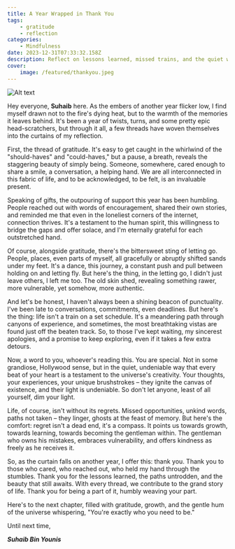 ```yaml
---
title: A Year Wrapped in Thank You
tags:
    - gratitude
    - reflection
categories:
    - Mindfulness
date: 2023-12-31T07:33:32.158Z
description: Reflect on lessons learned, missed trains, and the quiet whispers of the universe in this end-of-year odyssey.
cover:
    image: /featured/thankyou.jpeg
---
```

![Alt text](/featured/thankyou.jpeg "Thank you")

Hey everyone, **Suhaib** here. As the embers of another year flicker low, I find myself drawn not to the fire's dying heat, but to the warmth of the memories it leaves behind. It's been a year of twists, turns, and some pretty epic head-scratchers, but through it all, a few threads have woven themselves into the curtains of my reflection.

First, the thread of gratitude. It's easy to get caught in the whirlwind of the "should-haves" and "could-haves," but a pause, a breath, reveals the staggering beauty of simply being. Someone, somewhere, cared enough to share a smile, a conversation, a helping hand. We are all interconnected in this fabric of life, and to be acknowledged, to be felt, is an invaluable present.

Speaking of gifts, the outpouring of support this year has been humbling. People reached out with words of encouragement, shared their own stories, and reminded me that even in the loneliest corners of the internet, connection thrives. It's a testament to the human spirit, this willingness to bridge the gaps and offer solace, and I'm eternally grateful for each outstretched hand.

Of course, alongside gratitude, there's the bittersweet sting of letting go. People, places, even parts of myself, all gracefully or abruptly shifted sands under my feet. It's a dance, this journey, a constant push and pull between holding on and letting fly. But here's the thing, in the letting go, I didn't just leave others, I left me too. The old skin shed, revealing something rawer, more vulnerable, yet somehow, more authentic.

And let's be honest, I haven't always been a shining beacon of punctuality. I've been late to conversations, commitments, even deadlines. But here's the thing: life isn't a train on a set schedule. It's a meandering path through canyons of experience, and sometimes, the most breathtaking vistas are found just off the beaten track. So, to those I've kept waiting, my sincerest apologies, and a promise to keep exploring, even if it takes a few extra detours.

Now, a word to you, whoever's reading this. You are special. Not in some grandiose, Hollywood sense, but in the quiet, undeniable way that every beat of your heart is a testament to the universe's creativity. Your thoughts, your experiences, your unique brushstrokes – they ignite the canvas of existence, and their light is undeniable. So don't let anyone, least of all yourself, dim your light.

Life, of course, isn't without its regrets. Missed opportunities, unkind words, paths not taken – they linger, ghosts at the feast of memory. But here's the comfort: regret isn't a dead end, it's a compass. It points us towards growth, towards learning, towards becoming the gentleman within. The gentleman who owns his mistakes, embraces vulnerability, and offers kindness as freely as he receives it.

So, as the curtain falls on another year, I offer this: thank you. Thank you to those who cared, who reached out, who held my hand through the stumbles. Thank you for the lessons learned, the paths untrodden, and the beauty that still awaits. With every thread, we contribute to the grand story of life. Thank you for being a part of it, humbly weaving your part.

Here's to the next chapter, filled with gratitude, growth, and the gentle hum of the universe whispering, "You're exactly who you need to be."

Until next time,

***Suhaib Bin Younis***